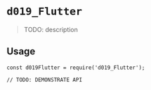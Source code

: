 # `d019_Flutter`

> TODO: description

## Usage

```
const d019Flutter = require('d019_Flutter');

// TODO: DEMONSTRATE API
```
